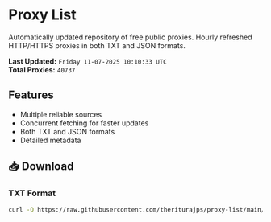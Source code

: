 # Proxy List

Automatically updated repository of free public proxies. Hourly refreshed HTTP/HTTPS proxies in both TXT and JSON formats.

**Last Updated:** `Friday 11-07-2025 10:10:33 UTC`  
**Total Proxies:** `40737`

## Features
- Multiple reliable sources
- Concurrent fetching for faster updates
- Both TXT and JSON formats
- Detailed metadata

## 📥 Download

### TXT Format
```bash
curl -O https://raw.githubusercontent.com/theriturajps/proxy-list/main/proxies.txt